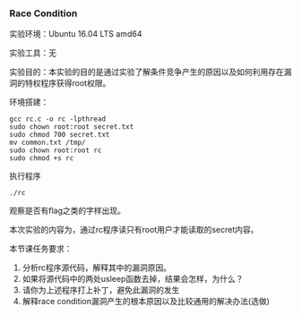 ### Race Condition

实验环境：Ubuntu 16.04 LTS amd64

实验工具：无

实验目的：本实验的目的是通过实验了解条件竞争产生的原因以及如何利用存在漏洞的特权程序获得root权限。

环境搭建：

```shell
gcc rc.c -o rc -lpthread
sudo chown root:root secret.txt
sudo chmod 700 secret.txt
mv common.txt /tmp/
sudo chown root:root rc
sudo chmod +s rc
```

执行程序

```shell
./rc
```

观察是否有flag之类的字样出现。

本次实验的内容为，通过rc程序读只有root用户才能读取的secret内容。

本节课任务要求：

1. 分析rc程序源代码，解释其中的漏洞原因。
2. 如果将源代码中的两处usleep函数去掉，结果会怎样，为什么？
3. 请你为上述程序打上补丁，避免此漏洞的发生
4. 解释race condition漏洞产生的根本原因以及比较通用的解决办法(选做)

